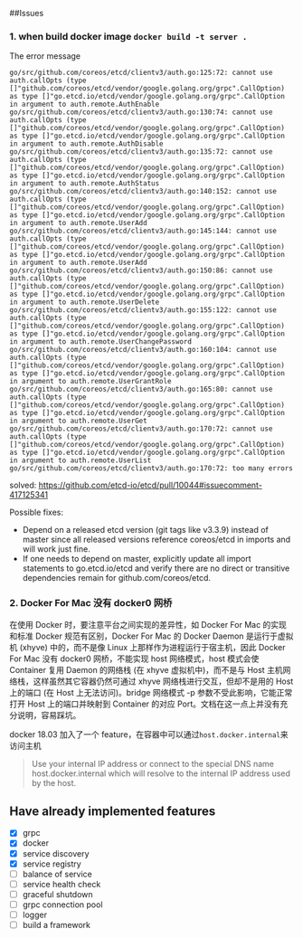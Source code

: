 ##Issues

### 1. when build docker image `docker build -t server .`

The error message

```
go/src/github.com/coreos/etcd/clientv3/auth.go:125:72: cannot use auth.callOpts (type []"github.com/coreos/etcd/vendor/google.golang.org/grpc".CallOption) as type []"go.etcd.io/etcd/vendor/google.golang.org/grpc".CallOption in argument to auth.remote.AuthEnable
go/src/github.com/coreos/etcd/clientv3/auth.go:130:74: cannot use auth.callOpts (type []"github.com/coreos/etcd/vendor/google.golang.org/grpc".CallOption) as type []"go.etcd.io/etcd/vendor/google.golang.org/grpc".CallOption in argument to auth.remote.AuthDisable
go/src/github.com/coreos/etcd/clientv3/auth.go:135:72: cannot use auth.callOpts (type []"github.com/coreos/etcd/vendor/google.golang.org/grpc".CallOption) as type []"go.etcd.io/etcd/vendor/google.golang.org/grpc".CallOption in argument to auth.remote.AuthStatus
go/src/github.com/coreos/etcd/clientv3/auth.go:140:152: cannot use auth.callOpts (type []"github.com/coreos/etcd/vendor/google.golang.org/grpc".CallOption) as type []"go.etcd.io/etcd/vendor/google.golang.org/grpc".CallOption in argument to auth.remote.UserAdd
go/src/github.com/coreos/etcd/clientv3/auth.go:145:144: cannot use auth.callOpts (type []"github.com/coreos/etcd/vendor/google.golang.org/grpc".CallOption) as type []"go.etcd.io/etcd/vendor/google.golang.org/grpc".CallOption in argument to auth.remote.UserAdd
go/src/github.com/coreos/etcd/clientv3/auth.go:150:86: cannot use auth.callOpts (type []"github.com/coreos/etcd/vendor/google.golang.org/grpc".CallOption) as type []"go.etcd.io/etcd/vendor/google.golang.org/grpc".CallOption in argument to auth.remote.UserDelete
go/src/github.com/coreos/etcd/clientv3/auth.go:155:122: cannot use auth.callOpts (type []"github.com/coreos/etcd/vendor/google.golang.org/grpc".CallOption) as type []"go.etcd.io/etcd/vendor/google.golang.org/grpc".CallOption in argument to auth.remote.UserChangePassword
go/src/github.com/coreos/etcd/clientv3/auth.go:160:104: cannot use auth.callOpts (type []"github.com/coreos/etcd/vendor/google.golang.org/grpc".CallOption) as type []"go.etcd.io/etcd/vendor/google.golang.org/grpc".CallOption in argument to auth.remote.UserGrantRole
go/src/github.com/coreos/etcd/clientv3/auth.go:165:80: cannot use auth.callOpts (type []"github.com/coreos/etcd/vendor/google.golang.org/grpc".CallOption) as type []"go.etcd.io/etcd/vendor/google.golang.org/grpc".CallOption in argument to auth.remote.UserGet
go/src/github.com/coreos/etcd/clientv3/auth.go:170:72: cannot use auth.callOpts (type []"github.com/coreos/etcd/vendor/google.golang.org/grpc".CallOption) as type []"go.etcd.io/etcd/vendor/google.golang.org/grpc".CallOption in argument to auth.remote.UserList
go/src/github.com/coreos/etcd/clientv3/auth.go:170:72: too many errors
```

solved: https://github.com/etcd-io/etcd/pull/10044#issuecomment-417125341


Possible fixes:

- Depend on a released etcd version (git tags like v3.3.9) instead of master since all released versions reference coreos/etcd in imports and will work just fine.
- If one needs to depend on master, explicitly update all import statements to go.etcd.io/etcd and verify there are no direct or transitive dependencies remain for github.com/coreos/etcd.


### 2. Docker For Mac 没有 docker0 网桥

在使用 Docker 时，要注意平台之间实现的差异性，如 Docker For Mac 的实现和标准 Docker 规范有区别，Docker For Mac 的 Docker Daemon 是运行于虚拟机 (xhyve) 中的，而不是像 Linux 上那样作为进程运行于宿主机，因此 Docker For Mac 没有 docker0 网桥，不能实现 host 网络模式，host 模式会使 Container 复用 Daemon 的网络栈 (在 xhyve 虚拟机中)，而不是与 Host 主机网络栈，这样虽然其它容器仍然可通过 xhyve 网络栈进行交互，但却不是用的 Host 上的端口 (在 Host 上无法访问)。bridge 网络模式 -p 参数不受此影响，它能正常打开 Host 上的端口并映射到 Container 的对应 Port。文档在这一点上并没有充分说明，容易踩坑。

docker 18.03 加入了一个 feature，在容器中可以通过`host.docker.internal`来访问主机
> Use your internal IP address or connect to the special DNS name host.docker.internal which will resolve to the internal IP address used by the host.


## Have already implemented features

-[x] grpc
-[x] docker
-[x] service discovery
-[x] service registry
-[ ] balance of service
-[ ] service health check
-[ ] graceful shutdown
-[ ] grpc connection pool
-[ ] logger
-[ ] build a framework